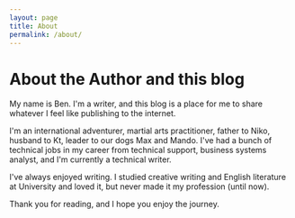 ```yaml
---
layout: page
title: About
permalink: /about/
---
```


# About the Author and this blog

My name is Ben. I'm a writer, and this blog is a place for me to share whatever I feel like publishing to the internet.

I'm an international adventurer, martial arts practitioner, father to Niko, husband to Kt, leader to our dogs Max and Mando. I've had a bunch of technical jobs in my career from technical support, business systems analyst, and I'm currently a technical writer.

I've always enjoyed writing. I studied creative writing and English literature at University and loved it, but never made it my profession (until now).

Thank you for reading, and I hope you enjoy the journey.